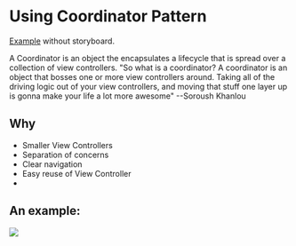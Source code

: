 # Using Coordinator Pattern

[Example](https://github.com/hackmajoris/coordinator-pattern-example-programmatic) without storyboard.

A Coordinator is an object the encapsulates a lifecycle that is spread over a collection of view controllers.
"So what is a coordinator? A coordinator is an object that bosses one or more view controllers around. Taking all of the driving logic out of your view controllers, and moving that stuff one layer up is gonna make your life a lot more awesome"
--Soroush Khanlou

## Why
- Smaller View Controllers
- Separation of concerns
- Clear navigation
- Easy reuse of View Controller
- 

## An example:

![](https://cdn-images-1.medium.com/max/1600/1*VNFMhDEwq-o4GbzVsjAXUA.png)





